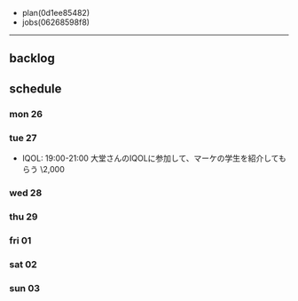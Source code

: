 
- plan(0d1ee85482)
- jobs(06268598f8)
---

## backlog

## schedule
### mon 26
### tue 27
- IQOL: 19:00-21:00 大堂さんのIQOLに参加して、マーケの学生を紹介してもらう \2,000
### wed 28
### thu 29
### fri 01
### sat 02
### sun 03




